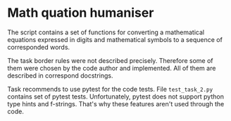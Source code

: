 # Math quation humaniser

The script contains a set of functions for converting a mathematical equations expressed in digits and mathematical symbols to a sequence of corresponded words.  

The task border rules were not described precisely. Therefore some of them were chosen by the code author and implemented. All of them are described in correspond docstrings.  

Task recommends to use pytest for the code tests. File ```test_task_2.py``` contains set of pytest tests. Unfortunately, pytest does not support python type hints and f-strings. That's why these features aren't used through the code.